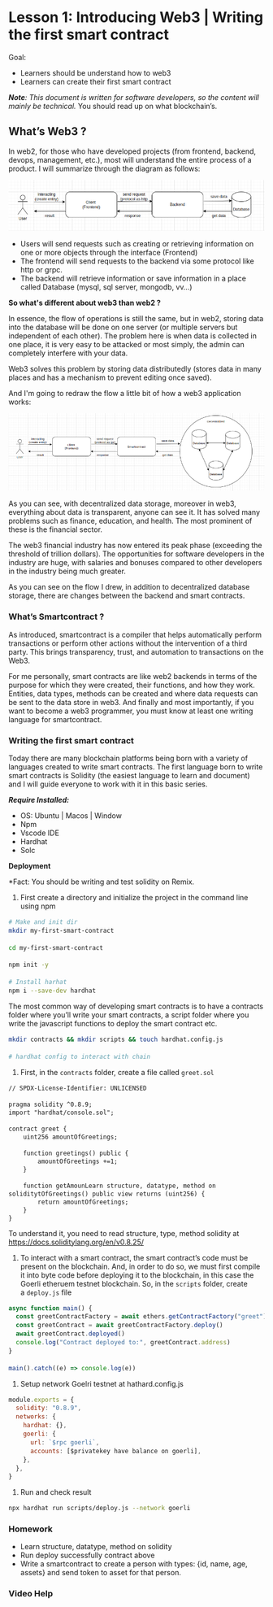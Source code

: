 # Lesson 1: Introducing Web3 | Writing the first smart contract

Goal:

- Learners should be understand how to web3
- Learners can create their first smart contract

***Note**: This document is written for software developers, so the content will mainly be technical.* You should read up on what blockchain’s.

## What’s Web3 ?

In web2, for those who have developed projects (from frontend, backend, devops, management, etc.), most will understand the entire process of a product. I will summarize through the diagram as follows:

![flow_web2](./static/imgs/flow_web2.png)

- Users will send requests such as creating or retrieving information on one or more objects through the interface (Frontend)
- The frontend will send requests to the backend via some protocol like http or grpc.
- The backend will retrieve information or save information in a place called Database (mysql, sql server, mongodb, vv…)

**So what's different about web3 than web2 ?**

In essence, the flow of operations is still the same, but in web2, storing data into the database will be done on one server (or multiple servers but independent of each other). The problem here is when data is collected in one place, it is very easy to be attacked or most simply, the admin can completely interfere with your data.

Web3 solves this problem by storing data distributedly (stores data in many places and has a mechanism to prevent editing once saved). 

And I'm going to redraw the flow a little bit of how a web3 application works:

![flow_web3](./static/imgs/flow_web3.png)

As you can see, with decentralized data storage, moreover in web3, everything about data is transparent, anyone can see it. It has solved many problems such as finance, education, and health. The most prominent of these is the financial sector. 

The web3 financial industry has now entered its peak phase (exceeding the threshold of trillion dollars). The opportunities for software developers in the industry are huge, with salaries and bonuses compared to other developers  in the industry being much greater.

As you can see on the flow I drew, in addition to decentralized database storage, there are changes between the backend and smart contracts.

### **What’s Smartcontract ?**

As introduced, smartcontract is a compiler that helps automatically perform transactions or perform other actions without the intervention of a third party. This brings transparency, trust, and automation to transactions on the Web3.

For me personally, smart contracts are like web2 backends in terms of the purpose for which they were created, their functions, and how they work. Entities, data types, methods can be created and where data requests can be sent to the data store in web3. And finally and most importantly, if you want to become a web3 programmer, you must know at least one writing language for smartcontract. 

### **Writing the first smart contract**

Today there are many blockchain platforms being born with a variety of languages created to write smart contracts. The first language born to write smart contracts is Solidity (the easiest language to learn and document) and I will guide everyone to work with it in this basic series.

***Require Installed:*** 

- OS: Ubuntu | Macos | Window
- Npm
- Vscode IDE
- Hardhat
- Solc

**Deployment**

*Fact: You should be writing and test solidity on Remix.

1. First create a directory and initialize the project in the command line using npm

```bash
# Make and init dir
mkdir my-first-smart-contract

cd my-first-smart-contract

npm init -y

# Install harhat
npm i --save-dev hardhat
```

The most common way of developing smart contracts is to have a contracts folder where you’ll write your smart contracts, a script folder where you write the javascript functions to deploy the smart contract etc. 

```bash
mkdir contracts && mkdir scripts && touch hardhat.config.js

# hardhat config to interact with chain
```

1. First, in the `contracts` folder, create a file called `greet.sol` 

```solidity
// SPDX-License-Identifier: UNLICENSED

pragma solidity ^0.8.9;
import "hardhat/console.sol";

contract greet {
    uint256 amountOfGreetings;

    function greetings() public {
        amountOfGreetings +=1;
    }

    function getAmounLearn structure, datatype, method on soliditytOfGreetings() public view returns (uint256) {
        return amountOfGreetings;
    }
}
```

To understand it, you need to read structure, type, method solidity at https://docs.soliditylang.org/en/v0.8.25/

1. To interact with a smart contract, the smart contract’s code must be present on the blockchain. And, in order to do so, we must first compile it into byte code before deploying it to the blockchain, in this case the Goerli etheruem testnet blockchain. So, in the `scripts` folder, create a `deploy.js` file

```jsx
async function main() {
  const greetContractFactory = await ethers.getContractFactory("greet")
  const greetContract = await greetContractFactory.deploy()
  await greetContract.deployed()
  console.log("Contract deployed to:", greetContract.address)
}

main().catch((e) => console.log(e))
```

1. Setup network Goelri testnet at hathard.config.js

```jsx
module.exports = {
  solidity: "0.8.9",
  networks: {
    hardhat: {},
    goerli: {
      url: `$rpc goerli`,
      accounts: [$privatekey have balance on goerli],
    },
  },
}

```

1. Run and check result

```bash
npx hardhat run scripts/deploy.js --network goerli
```

### Homework

- Learn structure, datatype, method on solidity
- Run deploy successfully contract above
- Write a smartcontract to create a person with types: {id, name, age, assets} and send token to asset for that person.

### Video Help